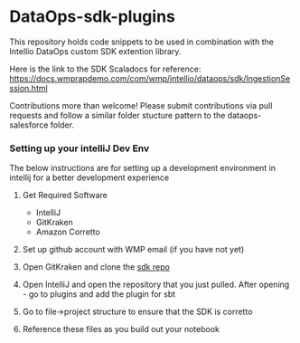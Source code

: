 # DataOps-sdk-plugins

This repository holds code snippets to be used in combination with the Intellio DataOps custom SDK extention library.

Here is the link to the SDK Scaladocs for reference: https://docs.wmprapdemo.com/com/wmp/intellio/dataops/sdk/IngestionSession.html

Contributions more than welcome! Please submit contributions via pull requests and follow a similar folder stucture pattern to the dataops-salesforce folder.

### **Setting up your intelliJ Dev Env**
The below instructions are for setting up a development environment in intellij for a better development experience

1. Get Required Software
    * IntelliJ
    * GitKraken
    * Amazon Corretto
   
2. Set up github account with WMP email (if you have not yet)
3. Open GitKraken and clone the [sdk repo](https://github.com/intellio/dataops-sdk-plugins) 
4. Open IntelliJ and open the repository that you just pulled. After opening - go to plugins and add the plugin for sbt
5. Go to file->project structure to ensure that the SDK is corretto
6. Reference these files as you build out your notebook
